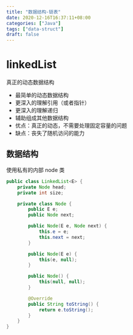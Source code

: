 ```yaml
---
title: "数据结构-链表"
date: 2020-12-16T16:37:11+08:00
categories: ["Java"]
tags: ["data-struct"]
draft: false
---
```


# linkedList

真正的动态数据结构

- 最简单的动态数据结构
- 更深入的理解引用（或者指针）
- 更深入的理解递归
- 辅助组成其他数据结构
- 优点：真正的动态，不需要处理固定容量的问题
- 缺点：丧失了随机访问的能力

## 数据结构

使用私有的内部 node 类

```java
public class LinkedList<E> {
    private Node head;
    private int size;

    private class Node {
        public E e;
        public Node next;

        public Node(E e, Node next) {
            this.e = e;
            this.next = next;
        }

        public Node(E e) {
            this(e, null);
        }

        public Node() {
            this(null, null);
        }

        @Override
        public String toString() {
            return e.toString();
        }
    }
}

```
